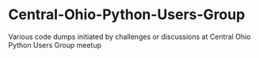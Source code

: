 # Central-Ohio-Python-Users-Group
Various code dumps initiated by challenges or discussions at Central Ohio Python Users Group meetup
